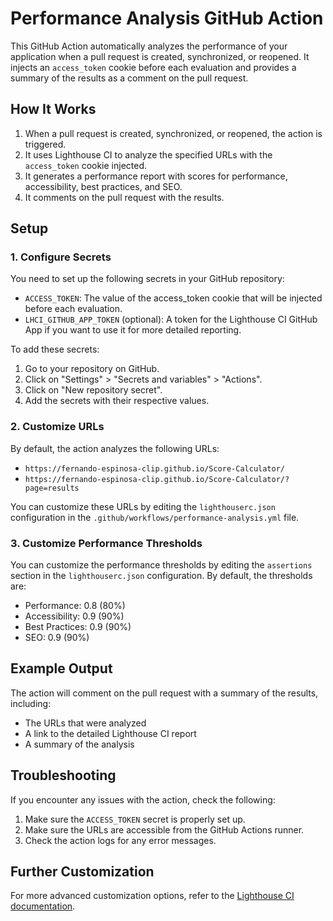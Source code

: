 # Performance Analysis GitHub Action

This GitHub Action automatically analyzes the performance of your application when a pull request is created, synchronized, or reopened. It injects an `access_token` cookie before each evaluation and provides a summary of the results as a comment on the pull request.

## How It Works

1. When a pull request is created, synchronized, or reopened, the action is triggered.
2. It uses Lighthouse CI to analyze the specified URLs with the `access_token` cookie injected.
3. It generates a performance report with scores for performance, accessibility, best practices, and SEO.
4. It comments on the pull request with the results.

## Setup

### 1. Configure Secrets

You need to set up the following secrets in your GitHub repository:

- `ACCESS_TOKEN`: The value of the access_token cookie that will be injected before each evaluation.
- `LHCI_GITHUB_APP_TOKEN` (optional): A token for the Lighthouse CI GitHub App if you want to use it for more detailed reporting.

To add these secrets:

1. Go to your repository on GitHub.
2. Click on "Settings" > "Secrets and variables" > "Actions".
3. Click on "New repository secret".
4. Add the secrets with their respective values.

### 2. Customize URLs

By default, the action analyzes the following URLs:

- `https://fernando-espinosa-clip.github.io/Score-Calculator/`
- `https://fernando-espinosa-clip.github.io/Score-Calculator/?page=results`

You can customize these URLs by editing the `lighthouserc.json` configuration in the `.github/workflows/performance-analysis.yml` file.

### 3. Customize Performance Thresholds

You can customize the performance thresholds by editing the `assertions` section in the `lighthouserc.json` configuration. By default, the thresholds are:

- Performance: 0.8 (80%)
- Accessibility: 0.9 (90%)
- Best Practices: 0.9 (90%)
- SEO: 0.9 (90%)

## Example Output

The action will comment on the pull request with a summary of the results, including:

- The URLs that were analyzed
- A link to the detailed Lighthouse CI report
- A summary of the analysis

## Troubleshooting

If you encounter any issues with the action, check the following:

1. Make sure the `ACCESS_TOKEN` secret is properly set up.
2. Make sure the URLs are accessible from the GitHub Actions runner.
3. Check the action logs for any error messages.

## Further Customization

For more advanced customization options, refer to the [Lighthouse CI documentation](https://github.com/GoogleChrome/lighthouse-ci/blob/main/docs/configuration.md).